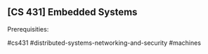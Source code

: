 ## [CS 431] Embedded Systems

Prerequisities:


#cs431
#distributed-systems-networking-and-security
#machines